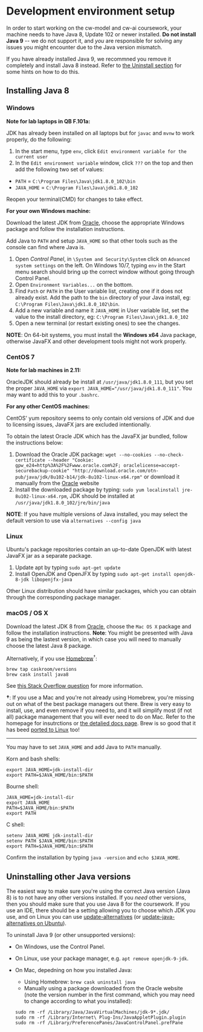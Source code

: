 # Development environment setup

In order to start working on the cw-model and cw-ai coursework,
your machine needs to have Java 8, Update 102 or newer installed. **Do not install Java
9** -- we do not support it, and _you_ are responsible for solving any issues
you might encounter due to the Java version mismatch.

If you have already installed Java 9, we recommned you remove it completely and
install Java 8 instead. Refer to [the Uninstall section](#uninstalling-other-java-versions)
for some hints on how to do this.


## Installing Java 8

### Windows

**Note for lab laptops in QB F.101a:**

JDK has already been installed on all laptops but for `javac` and `mvnw` to work properly, do the following:

1. In the start menu, type `env`, click `Edit environment variable for the current user`
2. In the `Edit environment variable` window, click `???` on the top and then add the following two set of values:

 * `PATH` = `C:\Program Files\Java\jdk1.8.0_102\bin`
 * `JAVA_HOME` = `C:\Program Files\Java\jdk1.8.0_102`

Reopen your terminal(CMD) for changes to take effect.

**For your own Windows machine:**

Download the latest JDK from
[Oracle](http://www.oracle.com/technetwork/java/javase/downloads/jdk8-downloads-2133151.html),
choose the appropriate Windows package and follow the installation
instructions.

Add Java to `PATH` and setup `JAVA_HOME` so that other tools such as
the console can find where Java is.

 1. Open *Control Panel*, in `\System and Security\System` click
    on `Advanced system settings` on the left. On Windows 10/7, typing
    `env` in the Start menu search should bring up the correct window
    without going through Control Panel.
 2. Open `Environment Variables...` on the bottom.
 3. Find `Path` or `PATH` in the User variable list, creating one if it
    does not already exist. Add the path to the `bin` directory of
    your Java install, eg: `C:\Program Files\Java\jdk1.8.0_102\bin`.
 4. Add a new variable and name it `JAVA_HOME` in User variable list,
    set the value to the install directory, eg:
    `C:\Program Files\Java\jdk1.8.0_102`
 5. Open a new terminal (or restart existing ones) to see the changes.


**NOTE**: On 64-bit systems, you must install the **Windows x64** Java
package, otherwise JavaFX and other development tools might not work
properly.


### CentOS 7

**Note for lab machines in 2.11:**

OracleJDK should already be install at `/usr/java/jdk1.8.0_111`, but you set the
proper `JAVA_HOME` via `export JAVA_HOME="/usr/java/jdk1.8.0_111"`. You may want
to add this to your `.bashrc`.

**For any other CentOS machines:**

CentOS' yum repository seems to only contain old versions of JDK and
due to licensing issues, JavaFX jars are excluded intentionally.

To obtain the latest Oracle JDK which has the JavaFX jar bundled, follow
the instructions below:

 1. Download the Oracle JDK package:
    `wget --no-cookies --no-check-certificate --header "Cookie: gpw_e24=http%3A%2F%2Fwww.oracle.com%2F; oraclelicense=accept-securebackup-cookie" "http://download.oracle.com/otn-pub/java/jdk/8u102-b14/jdk-8u102-linux-x64.rpm"`
     or download it manually from the
     [Oracle](http://www.oracle.com/technetwork/java/javase/downloads/jdk8-downloads-2133151.html)
     website
 2. Install the downloaded package by typing:
    `sudo yum localinstall jre-8u102-linux-x64.rpm`,
    JDK should be installed at `/usr/java/jdk1.8.0_102/jre/bin/java`

**NOTE**: If you have multiple versions of Java installed, you may
select the default version to use via `alternatives --config java`

### Linux

Ubuntu's package repositories contain an up-to-date OpenJDK with latest
JavaFX jar as a separate package.

 1. Update apt by typing `sudo apt-get update`
 2. Install OpenJDK and OpenJFX by typing `sudo apt-get install openjdk-8-jdk libopenjfx-java`

Other Linux distribution should have similar packages, which you can obtain
through the corresponding package manager.


### macOS / OS X

Download the latest JDK 8 from
[Oracle](http://www.oracle.com/technetwork/java/javase/downloads/jdk8-downloads-2133151.html),
choose the `Mac OS X` package and follow the installation instructions.
**Note**: You might be presented with Java 9 as being the lastest version, in
which case you will need to manually choose the latest Java 8 package.

Alternatively, if you use [Homebrew](https://brew.sh/)<sup>†</sup>:

    brew tap caskroom/versions
    brew cask install java8

See [this Stack Overflow
question](https://stackoverflow.com/questions/24342886/how-to-install-java-8-on-mac)
for more information.

**†**: If you use a Mac and you're not already using Homebrew, you're missing
out on what of the best package managers out there. Brew is very easy to
install, use, and even remove if you need to, and it will simplify most (if not
all) package management that you will ever need to do on Mac. Refer to the
homepage for insutrctions or [the detalied docs
page](https://docs.brew.sh/Installation.html). Brew is so good that it has beed
[ported to Linux](http://linuxbrew.sh/) too!


----

You may have to set `JAVA_HOME` and add Java to `PATH` manually.

Korn and bash shells:

    export JAVA_HOME=jdk-install-dir
    export PATH=$JAVA_HOME/bin:$PATH

Bourne shell:

    JAVA_HOME=jdk-install-dir
    export JAVA_HOME
    PATH=$JAVA_HOME/bin:$PATH
    export PATH

C shell:

    setenv JAVA_HOME jdk-install-dir
    setenv PATH $JAVA_HOME/bin:$PATH
    export PATH=$JAVA_HOME/bin:$PATH

Confirm the installation by typing `java -version` and `echo $JAVA_HOME`.

## Uninstalling other Java versions

The easiest way to make sure you're using the correct Java version (Java 8) is
to not have any other versions installed. If you _need_ other versions, then you
should make sure that you use Java 8 for the coursework. If you use an IDE,
there should be a setting allowing you to choose which JDK you use, and on Linux
you can use
[update-alternatives](https://linux.die.net/man/8/update-alternatives) (or
[update-java-alternatives on Ubuntu](https://askubuntu.com/questions/315646/update-java-alternatives-vs-update-alternatives-config-java)).

To uninstall Java 9 (or other unsupported versions):

* On Windows, use the Control Panel.
* On Linux, use your package manager, e.g. `apt remove openjdk-9-jdk`.
* On Mac, depedning on how you installed Java:
  - Using Homebrew: `brew cask uninstall java`
  - Manually using a package downloaded from the Oracle website (note the
  version number in the first command, which you may need to change according to
  what you installed):

  ```
  sudo rm -rf /Library/Java/JavaVirtualMachines/jdk-9*.jdk/
  sudo rm -rf /Library/Internet\ Plug-Ins/JavaAppletPlugin.plugin
  sudo rm -rf /Library/PreferencePanes/JavaControlPanel.prefPane
  ```


